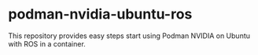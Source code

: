 # podman-nvidia-ubuntu-ros
This repository provides easy steps start using Podman NVIDIA on Ubuntu with ROS in a container.
